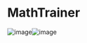 # MathTrainer
![image](https://github.com/sh0n1n/MathTrainer/assets/91195065/76100955-ed5e-4332-820a-1c6e25c1936c)![image](https://github.com/sh0n1n/MathTrainer/assets/91195065/615ea63a-64e7-4ebb-a0bb-edfca1637f80)

